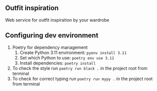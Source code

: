 ## Outfit inspiration
Web service for outfit inspiration by your wardrobe

## Configuring dev environment
1. Poetry for dependency management
   1. Create Python 3.11 environment:
           ```
           pyenv install 3.11
           ```
   3. Set which Python to use:
           ```
           poetry env use 3.11
           ```
   4. Install dependencies:
           ```
           poetry install
           ```
2. To check the style run `poetry run black .` in the project root from terminal
3. To check for correct typing run `poetry run mypy .` in the project root from terminal

